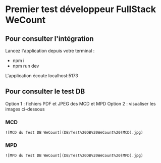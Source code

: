 # Premier test développeur FullStack WeCount

## Pour consulter l'intégration

Lancez l'application depuis votre terminal :
- npm i
- npm run dev

L'application écoute localhost:5173

## Pour consulter le test DB

Option 1 : fichiers PDF et JPEG des MCD et MPD
Option 2 : visualiser les images ci-dessous

### MCD

`![MCD du Test DB WeCount](DB/Test%20DB%20WeCount%20(MCD).jpg)`

### MPD

`![MPD du Test DB WeCount](DB/Test%20DB%20WeCount%20(MPD).jpg)`